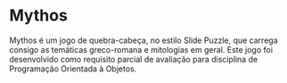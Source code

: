 # Mythos

Mythos é um jogo de quebra-cabeça, no estilo Slide Puzzle, que carrega consigo as temáticas greco-romana e mitologias em geral. Este jogo foi desenvolvido como requisito parcial de avaliação para disciplina de Programação Orientada à Objetos.
